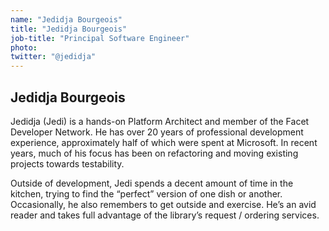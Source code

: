 ```yaml
---
name: "Jedidja Bourgeois"
title: "Jedidja Bourgeois"
job-title: "Principal Software Engineer"
photo: 
twitter: "@jedidja"
---
```


## Jedidja Bourgeois

Jedidja (Jedi) is a hands-on Platform Architect and member of the Facet Developer Network. He has over 20 years of professional development experience, approximately half of which were spent at Microsoft. In recent years, much of his focus has been on refactoring and moving existing projects towards testability.

Outside of development, Jedi spends a decent amount of time in the kitchen, trying to find the “perfect” version of one dish or another. Occasionally, he also remembers to get outside and exercise. He’s an avid reader and takes full advantage of the library’s request / ordering services.
